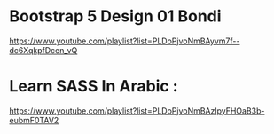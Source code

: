 # Bootstrap 5 Design 01 Bondi
https://www.youtube.com/playlist?list=PLDoPjvoNmBAyvm7f--dc6XqkpfDcen_vQ
# Learn SASS In Arabic : 
https://www.youtube.com/playlist?list=PLDoPjvoNmBAzlpyFHOaB3b-eubmF0TAV2